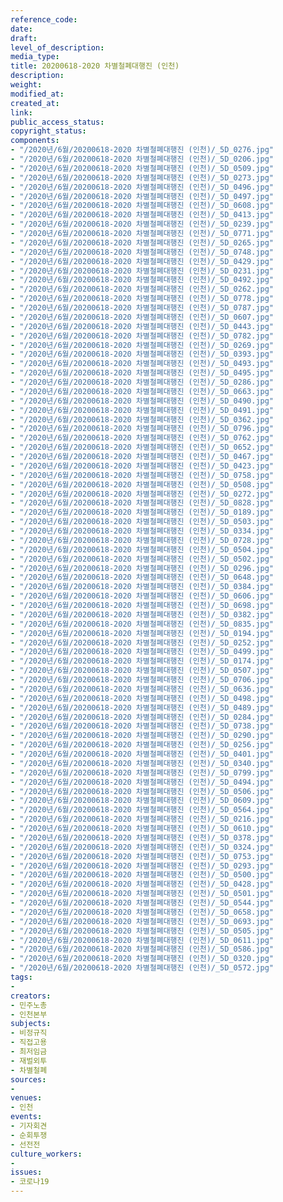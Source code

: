```yaml
---
reference_code: 
date: 
draft: 
level_of_description: 
media_type: 
title: 20200618-2020 차별철폐대행진 (인천)
description: 
weight: 
modified_at: 
created_at: 
link: 
public_access_status: 
copyright_status: 
components:
- "/2020년/6월/20200618-2020 차별철폐대행진 (인천)/_5D_0276.jpg"
- "/2020년/6월/20200618-2020 차별철폐대행진 (인천)/_5D_0206.jpg"
- "/2020년/6월/20200618-2020 차별철폐대행진 (인천)/_5D_0509.jpg"
- "/2020년/6월/20200618-2020 차별철폐대행진 (인천)/_5D_0273.jpg"
- "/2020년/6월/20200618-2020 차별철폐대행진 (인천)/_5D_0496.jpg"
- "/2020년/6월/20200618-2020 차별철폐대행진 (인천)/_5D_0497.jpg"
- "/2020년/6월/20200618-2020 차별철폐대행진 (인천)/_5D_0608.jpg"
- "/2020년/6월/20200618-2020 차별철폐대행진 (인천)/_5D_0413.jpg"
- "/2020년/6월/20200618-2020 차별철폐대행진 (인천)/_5D_0239.jpg"
- "/2020년/6월/20200618-2020 차별철폐대행진 (인천)/_5D_0771.jpg"
- "/2020년/6월/20200618-2020 차별철폐대행진 (인천)/_5D_0265.jpg"
- "/2020년/6월/20200618-2020 차별철폐대행진 (인천)/_5D_0748.jpg"
- "/2020년/6월/20200618-2020 차별철폐대행진 (인천)/_5D_0429.jpg"
- "/2020년/6월/20200618-2020 차별철폐대행진 (인천)/_5D_0231.jpg"
- "/2020년/6월/20200618-2020 차별철폐대행진 (인천)/_5D_0492.jpg"
- "/2020년/6월/20200618-2020 차별철폐대행진 (인천)/_5D_0262.jpg"
- "/2020년/6월/20200618-2020 차별철폐대행진 (인천)/_5D_0778.jpg"
- "/2020년/6월/20200618-2020 차별철폐대행진 (인천)/_5D_0787.jpg"
- "/2020년/6월/20200618-2020 차별철폐대행진 (인천)/_5D_0607.jpg"
- "/2020년/6월/20200618-2020 차별철폐대행진 (인천)/_5D_0443.jpg"
- "/2020년/6월/20200618-2020 차별철폐대행진 (인천)/_5D_0782.jpg"
- "/2020년/6월/20200618-2020 차별철폐대행진 (인천)/_5D_0269.jpg"
- "/2020년/6월/20200618-2020 차별철폐대행진 (인천)/_5D_0393.jpg"
- "/2020년/6월/20200618-2020 차별철폐대행진 (인천)/_5D_0493.jpg"
- "/2020년/6월/20200618-2020 차별철폐대행진 (인천)/_5D_0495.jpg"
- "/2020년/6월/20200618-2020 차별철폐대행진 (인천)/_5D_0286.jpg"
- "/2020년/6월/20200618-2020 차별철폐대행진 (인천)/_5D_0663.jpg"
- "/2020년/6월/20200618-2020 차별철폐대행진 (인천)/_5D_0490.jpg"
- "/2020년/6월/20200618-2020 차별철폐대행진 (인천)/_5D_0491.jpg"
- "/2020년/6월/20200618-2020 차별철폐대행진 (인천)/_5D_0362.jpg"
- "/2020년/6월/20200618-2020 차별철폐대행진 (인천)/_5D_0796.jpg"
- "/2020년/6월/20200618-2020 차별철폐대행진 (인천)/_5D_0762.jpg"
- "/2020년/6월/20200618-2020 차별철폐대행진 (인천)/_5D_0652.jpg"
- "/2020년/6월/20200618-2020 차별철폐대행진 (인천)/_5D_0467.jpg"
- "/2020년/6월/20200618-2020 차별철폐대행진 (인천)/_5D_0423.jpg"
- "/2020년/6월/20200618-2020 차별철폐대행진 (인천)/_5D_0758.jpg"
- "/2020년/6월/20200618-2020 차별철폐대행진 (인천)/_5D_0508.jpg"
- "/2020년/6월/20200618-2020 차별철폐대행진 (인천)/_5D_0272.jpg"
- "/2020년/6월/20200618-2020 차별철폐대행진 (인천)/_5D_0828.jpg"
- "/2020년/6월/20200618-2020 차별철폐대행진 (인천)/_5D_0189.jpg"
- "/2020년/6월/20200618-2020 차별철폐대행진 (인천)/_5D_0503.jpg"
- "/2020년/6월/20200618-2020 차별철폐대행진 (인천)/_5D_0334.jpg"
- "/2020년/6월/20200618-2020 차별철폐대행진 (인천)/_5D_0728.jpg"
- "/2020년/6월/20200618-2020 차별철폐대행진 (인천)/_5D_0504.jpg"
- "/2020년/6월/20200618-2020 차별철폐대행진 (인천)/_5D_0502.jpg"
- "/2020년/6월/20200618-2020 차별철폐대행진 (인천)/_5D_0296.jpg"
- "/2020년/6월/20200618-2020 차별철폐대행진 (인천)/_5D_0648.jpg"
- "/2020년/6월/20200618-2020 차별철폐대행진 (인천)/_5D_0384.jpg"
- "/2020년/6월/20200618-2020 차별철폐대행진 (인천)/_5D_0606.jpg"
- "/2020년/6월/20200618-2020 차별철폐대행진 (인천)/_5D_0698.jpg"
- "/2020년/6월/20200618-2020 차별철폐대행진 (인천)/_5D_0382.jpg"
- "/2020년/6월/20200618-2020 차별철폐대행진 (인천)/_5D_0835.jpg"
- "/2020년/6월/20200618-2020 차별철폐대행진 (인천)/_5D_0194.jpg"
- "/2020년/6월/20200618-2020 차별철폐대행진 (인천)/_5D_0252.jpg"
- "/2020년/6월/20200618-2020 차별철폐대행진 (인천)/_5D_0499.jpg"
- "/2020년/6월/20200618-2020 차별철폐대행진 (인천)/_5D_0174.jpg"
- "/2020년/6월/20200618-2020 차별철폐대행진 (인천)/_5D_0507.jpg"
- "/2020년/6월/20200618-2020 차별철폐대행진 (인천)/_5D_0706.jpg"
- "/2020년/6월/20200618-2020 차별철폐대행진 (인천)/_5D_0636.jpg"
- "/2020년/6월/20200618-2020 차별철폐대행진 (인천)/_5D_0498.jpg"
- "/2020년/6월/20200618-2020 차별철폐대행진 (인천)/_5D_0489.jpg"
- "/2020년/6월/20200618-2020 차별철폐대행진 (인천)/_5D_0284.jpg"
- "/2020년/6월/20200618-2020 차별철폐대행진 (인천)/_5D_0738.jpg"
- "/2020년/6월/20200618-2020 차별철폐대행진 (인천)/_5D_0290.jpg"
- "/2020년/6월/20200618-2020 차별철폐대행진 (인천)/_5D_0256.jpg"
- "/2020년/6월/20200618-2020 차별철폐대행진 (인천)/_5D_0401.jpg"
- "/2020년/6월/20200618-2020 차별철폐대행진 (인천)/_5D_0340.jpg"
- "/2020년/6월/20200618-2020 차별철폐대행진 (인천)/_5D_0799.jpg"
- "/2020년/6월/20200618-2020 차별철폐대행진 (인천)/_5D_0494.jpg"
- "/2020년/6월/20200618-2020 차별철폐대행진 (인천)/_5D_0506.jpg"
- "/2020년/6월/20200618-2020 차별철폐대행진 (인천)/_5D_0609.jpg"
- "/2020년/6월/20200618-2020 차별철폐대행진 (인천)/_5D_0564.jpg"
- "/2020년/6월/20200618-2020 차별철폐대행진 (인천)/_5D_0216.jpg"
- "/2020년/6월/20200618-2020 차별철폐대행진 (인천)/_5D_0610.jpg"
- "/2020년/6월/20200618-2020 차별철폐대행진 (인천)/_5D_0378.jpg"
- "/2020년/6월/20200618-2020 차별철폐대행진 (인천)/_5D_0324.jpg"
- "/2020년/6월/20200618-2020 차별철폐대행진 (인천)/_5D_0753.jpg"
- "/2020년/6월/20200618-2020 차별철폐대행진 (인천)/_5D_0293.jpg"
- "/2020년/6월/20200618-2020 차별철폐대행진 (인천)/_5D_0500.jpg"
- "/2020년/6월/20200618-2020 차별철폐대행진 (인천)/_5D_0428.jpg"
- "/2020년/6월/20200618-2020 차별철폐대행진 (인천)/_5D_0501.jpg"
- "/2020년/6월/20200618-2020 차별철폐대행진 (인천)/_5D_0544.jpg"
- "/2020년/6월/20200618-2020 차별철폐대행진 (인천)/_5D_0658.jpg"
- "/2020년/6월/20200618-2020 차별철폐대행진 (인천)/_5D_0693.jpg"
- "/2020년/6월/20200618-2020 차별철폐대행진 (인천)/_5D_0505.jpg"
- "/2020년/6월/20200618-2020 차별철폐대행진 (인천)/_5D_0611.jpg"
- "/2020년/6월/20200618-2020 차별철폐대행진 (인천)/_5D_0586.jpg"
- "/2020년/6월/20200618-2020 차별철폐대행진 (인천)/_5D_0320.jpg"
- "/2020년/6월/20200618-2020 차별철폐대행진 (인천)/_5D_0572.jpg"
tags:
- 
creators:
- 민주노총
- 인천본부
subjects:
- 비정규직
- 직접고용
- 최저임금
- 재벌외투
- 차별철폐
sources:
- 
venues:
- 인천
events:
- 기자회견
- 순회투쟁
- 선전전
culture_workers:
- 
issues:
- 코로나19
---
```

